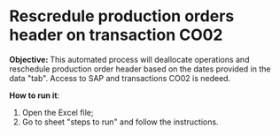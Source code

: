 # Rescredule production orders header on transaction CO02
<b>Objective: </b> This automated process will deallocate operations and reschedule production order header based on the dates provided in the data "tab". Access to SAP and transactions CO02 is nedeed.

<b>How to run it</b>: 
  1) Open the Excel file;
  2) Go to sheet "steps to run" and follow the instructions.
